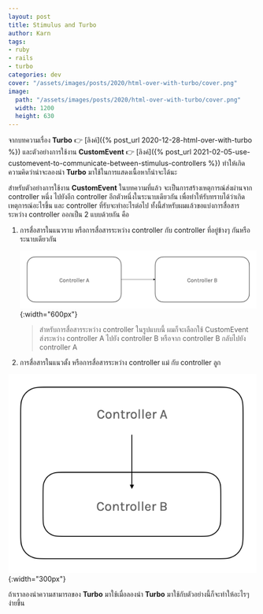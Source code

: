 ```yaml
---
layout: post
title: Stimulus and Turbo
author: Karn
tags:
- ruby
- rails
- turbo
categories: dev
cover: "/assets/images/posts/2020/html-over-with-turbo/cover.png"
image:
  path: "/assets/images/posts/2020/html-over-with-turbo/cover.png"
  width: 1200
  height: 630
---
```


จากบทความเรื่อง **Turbo** 👉 [ลิงค์]({% post_url 2020-12-28-html-over-with-turbo %}) และตัวอย่างการใช้งาน **CustomEvent** 👉 [ลิงค์]({% post_url 2021-02-05-use-customevent-to-communicate-between-stimulus-controllers %}) ทำให้เกิดความคิดว่าน่าจะลองนำ **Turbo** มาใช้ในการแสดงเนื้อหาก็น่าจะได้นะ<!--more-->

สำหรับตัวอย่างการใช้งาน **CustomEvent** ในบทความที่แล้ว จะเป็นการสร้างเหตุการณ์ส่งผ่านจาก controller หนึ่ง ไปยังอีก controller อีกตัวหนึ่งในระนาบเดียวกัน เพื่อทำให้รับทราบได้ว่าเกิดเหตุการณ์อะไรขึ้น และ controller ที่รับจะทำอะไรต่อไป ทั้งนี้สำหรับผมแล้วขอแบ่งการสื่อสารระหว่าง controller ออกเป็น 2 แบบด้วยกัน คือ

1. การสื่อสารในแนวราบ หรือการสื่อสารระหว่าง controller กับ controller ที่อยู่ข้างๆ กันหรือระนาบเดียวกัน

    ![Side by Side](/assets/images/posts/2021/stimulus-and-turbo/side_by_side.png){:width="600px"}

    > สำหรับการสื่อสารระหว่าง controller ในรูปแบบนี้ ผมก็จะเลือกใช้ CustomEvent ส่งระหว่าง controller A ไปยัง controller B หรือจาก controller B กลับไปยัง controller A

2. การสื่อสารในแนวตั้ง หรือการสื่อสารระหว่าง controller แม่ กับ controller ลูก

  ![Side by Side](/assets/images/posts/2021/stimulus-and-turbo/inheritance.png){:width="300px"}



ถ้าเราลองนำความสามารถของ **Turbo** มาใช้เมื่อลองนำ **Turbo** มาใช้กับตัวอย่างนี้ก็จะทำให้อะไรๆ ง่ายขึ้น
